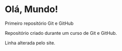 # Olá, Mundo!
 Primeiro repositório Git e GitHub

 Repositório criado durante um curso de Git e GitHub.
 
 Linha alterada pelo site.
